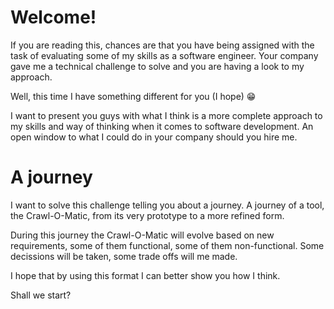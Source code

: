# Welcome!

If you are reading this, chances are that you have being assigned with the task of evaluating some of my skills as a software engineer. Your company gave me a technical challenge to solve and you are having a look to my approach.

Well, this time I have something different for you (I hope) :grin:

I want to present you guys with what I think is a more complete approach to my skills and way of thinking when it comes to software development. An open window to what I could do in your company should you hire me.

# A journey
I want to solve this challenge telling you about a journey. A journey of a tool, the Crawl-O-Matic, from its very prototype to a more refined form.

During this journey the Crawl-O-Matic will evolve based on new requirements, some of them functional, some of them non-functional. Some decissions will be taken, some trade offs will me made.

I hope that by using this format I can better show you how I think.

Shall we start? 
